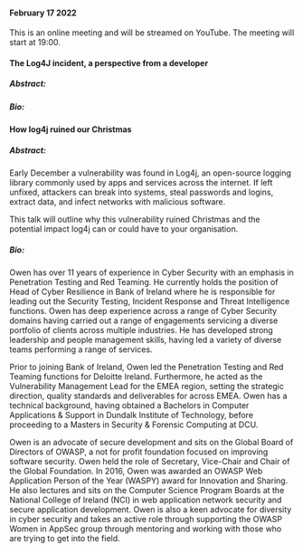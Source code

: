#### February 17 2022
This is an online meeting and will be streamed on YouTube.
The meeting will start at 19:00.
#### The Log4J incident, a perspective from a developer
##### Abstract:

##### Bio:

#### How log4j ruined our Christmas 
##### Abstract:
Early December a vulnerability was found in Log4j, an open-source logging library commonly used by apps and services across the internet. If left unfixed, attackers can break into systems, steal passwords and logins, extract data, and infect networks with malicious software.

This talk will outline why this vulnerability ruined Christmas and the potential impact log4j can or could have to your organisation.
##### Bio:
Owen has over 11 years of experience in Cyber Security with an emphasis in Penetration Testing and Red Teaming. He currently holds the position of Head of Cyber Resilience in Bank of Ireland where he is responsible for leading out the Security Testing, Incident Response and Threat Intelligence functions. Owen has deep experience across a range of Cyber Security domains having carried out a range of engagements servicing a diverse portfolio of clients across multiple industries. He has developed strong leadership and people management skills, having led a variety of diverse teams performing a range of services.

Prior to joining Bank of Ireland, Owen led the Penetration Testing and Red Teaming functions for Deloitte Ireland. Furthermore, he acted as the Vulnerability Management Lead for the EMEA region, setting the strategic direction, quality standards and deliverables for across EMEA. Owen has a technical background, having obtained a Bachelors in Computer Applications & Support in Dundalk Institute of Technology, before proceeding to a Masters in Security & Forensic Computing at DCU.

Owen is an advocate of secure development and sits on the Global Board of Directors of OWASP, a not for profit foundation focused on improving software security. Owen held the role of Secretary, Vice-Chair and Chair of the Global Foundation. In 2016, Owen was awarded an OWASP Web Application Person of the Year (WASPY) award for Innovation and Sharing. He also lectures and sits on the Computer Science Program Boards at the National College of Ireland (NCI) in web application network security and secure application development. Owen is also a keen advocate for diversity in cyber security and takes an active role through supporting the OWASP Women in AppSec group through mentoring and working with those who are trying to get into the field.
